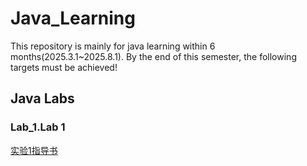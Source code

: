 # Java_Learning  
This repository is mainly for java learning within 6 months(2025.3.1~2025.8.1). By the end of this semester, the following targets must be achieved!  

## Java Labs
### Lab_1.Lab 1  
[实验1指导书](Lab_1/实验一.pdf)  
